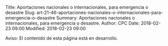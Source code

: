Title: Aportaciones nacionales o internacionales, para emergencia o desastre
Slug: art-21-46-aportaciones-nacionales-o-internacionales-para-emergencia-o-desastre
Summary: Aportaciones nacionales o internacionales, para emergencia o desastre.
Author: CPC
Date: 2018-02-23 09:00
Modified: 2018-02-23 09:00


<div class="alert alert-info" role="alert">Aviso: El contenido de esta página está en desarrollo.</div>

